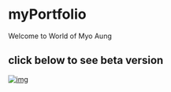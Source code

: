 # myPortfolio

Welcome to World of Myo Aung

## click below to see beta version

[![img](https://img.shields.io/badge/-here-brightgreen)](https://m-aung.github.io/myoaung.com/)
